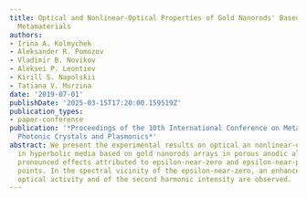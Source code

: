 ```yaml
---
title: Optical and Nonlinear-Optical Properties of Gold Nanorods' Based Hyperbolic
  Metamaterials
authors:
- Irina A. Kolmychek
- Aleksander R. Pomozov
- Vladimir B. Novikov
- Aleksei P. Leontiev
- Kirill S. Napolskii
- Tatiana V. Murzina
date: '2019-07-01'
publishDate: '2025-03-15T17:20:00.159519Z'
publication_types:
- paper-conference
publication: '*Proceedings of the 10th International Conference on Metamaterials,
  Photonic Crystals and Plasmonics*'
abstract: We present the experimental results on optical an nonlinear-optical effects
  in hyperbolic media based on gold nanorods arrays in porous anodic alumina, demonstrating
  pronounced effects attributed to epsilon-near-zero and epsilon-near-pole dispersion
  points. In the spectral vicinity of the epsilon-near-zero, an enhancement of the
  optical activity and of the second harmonic intensity are observed.
---
```


